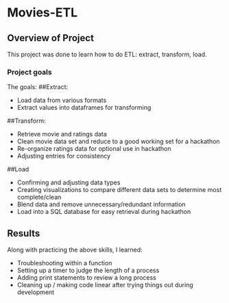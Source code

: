 # Movies-ETL

## Overview of Project
This project was done to learn how to do ETL: extract, transform, load. 

### Project goals
The goals:
##Extract:
* Load data from various formats
* Extract values into dataframes for transforming

##Transform:
* Retrieve movie and ratings data
* Clean movie data set and reduce to a good working set for a hackathon
* Re-organize ratings data for optional use in hackathon
* Adjusting entries for consistency

##Load
* Confirming and adjusting data types 
* Creating visualizations to compare different data sets to determine most complete/clean
* Blend data and remove unnecessary/redundant information
* Load into a SQL database for easy retrieval during hackathon


## Results
Along with practicing the above skills, I learned:
* Troubleshooting within a function
* Setting up a timer to judge the length of a process
* Adding print statements to review a long process
* Cleaning up / making code linear after trying things out during development
